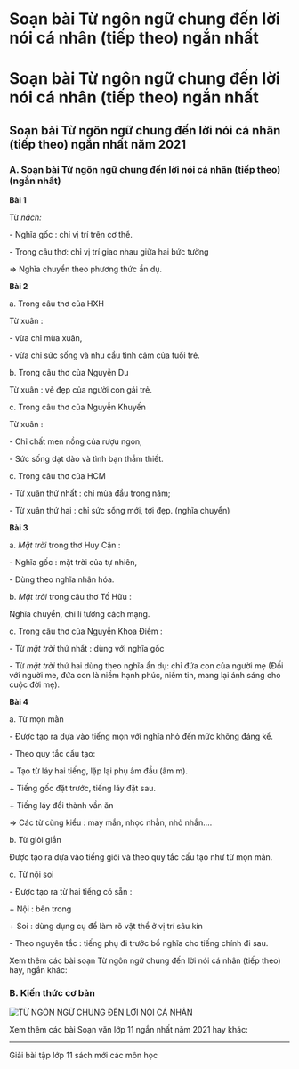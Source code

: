 # Soạn bài Từ ngôn ngữ chung đến lời nói cá nhân (tiếp theo) ngắn nhất

# Soạn bài Từ ngôn ngữ chung đến lời nói cá nhân (tiếp theo) ngắn nhất

## Soạn bài Từ ngôn ngữ chung đến lời nói cá nhân (tiếp theo) ngắn nhất năm 2021

### **A. Soạn bài Từ ngôn ngữ chung đến lời nói cá nhân (tiếp theo) (ngắn nhất)**

**Bài 1**

Từ _nách:_

\- Nghĩa gốc : chỉ vị trí trên cơ thể. 

\- Trong câu thơ: chỉ vị trí giao nhau giữa hai bức tường 

=> Nghĩa chuyển theo phương thức ẩn dụ. 

**Bài 2**

a. Trong câu thơ của HXH 

Từ xuân : 

\- vừa chỉ mùa xuân, 

\- vừa chỉ sức sống và nhu cầu tình cảm của tuổi trẻ. 

b. Trong câu thơ của Nguyễn Du 

Từ xuân : vẻ đẹp của người con gái trẻ. 

c. Trong câu thơ của Nguyễn Khuyến 

Từ xuân : 

\- Chỉ chất men nồng của rượu ngon, 

\- Sức sống dạt dào và tình bạn thắm thiết. 

c. Trong câu thơ của HCM 

\- Từ xuân thứ nhất : chỉ mùa đầu trong năm; 

\- Từ xuân thứ hai : chỉ sức sống mới, tơi đẹp. (nghĩa chuyển) 

**Bài 3**

a. _Mặt trời_ trong thơ Huy Cận : 

\- Nghĩa gốc : mặt trời của tự nhiên, 

\- Dùng theo nghĩa nhân hóa. 

b. _Mặt trời_ trong câu thơ Tố Hữu : 

Nghĩa chuyển, chỉ lí tưởng cách mạng. 

c. Trong câu thơ của Nguyễn Khoa Điềm : 

\- Từ _mặt trời_ thứ nhất : dùng với nghĩa gốc 

\- Từ _mặt trời_ thứ hai dùng theo nghĩa ẩn dụ: chỉ đứa con của người mẹ (Đối với người me, đứa con là niềm hạnh phúc, niềm tin, mang lại ánh sáng cho cuộc đời mẹ). 

**Bài 4**

a. Từ mọn mằn 

\- Được tạo ra dựa vào tiếng mọn với nghĩa nhỏ đến mức không đáng kể. 

\- Theo quy tắc cấu tạo: 

\+ Tạo từ láy hai tiếng, lặp lại phụ âm đầu (âm m). 

\+ Tiếng gốc đặt trước, tiếng láy đặt sau. 

\+ Tiếng láy đổi thành vần ăn 

=> Các từ cùng kiểu : may mắn, nhọc nhằn, nhỏ nhắn…. 

b. Từ giỏi giắn 

Được tạo ra dựa vào tiếng giỏi và theo quy tắc cấu tạo như từ mọn mằn. 

c. Từ nội soi 

\- Được tạo ra từ hai tiếng có sẵn : 

\+ Nội : bên trong 

\+ Soi : dùng dụng cụ để làm rõ vật thể ở vị trí sâu kín 

\- Theo nguyên tắc : tiếng phụ đi trước bổ nghĩa cho tiếng chính đi sau. 

Xem thêm các bài soạn Từ ngôn ngữ chung đến lời nói cá nhân (tiếp theo) hay, ngắn khác:

### **B. Kiến thức cơ bản**

![TỪ NGÔN NGỮ CHUNG ĐẾN LỜI NÓI CÁ NHÂN](https://vietjack.com/soan-bai-lop-11/images/tu-ngon-ngu-chung-den-loi-noi-ca-nhan-tiep-theo-1298.png)

Xem thêm các bài Soạn văn lớp 11 ngắn nhất năm 2021 hay khác:

* * *

Giải bài tập lớp 11 sách mới các môn học
